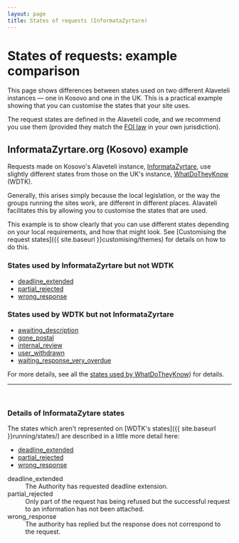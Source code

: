 ```yaml
---
layout: page
title: States of requests (InformataZyrtare)
---
```


# States of requests: example comparison

<p class="lead">
  This page shows differences between states used on two different
  Alaveteli instances &mdash; one in Kosovo and one in the UK. This
  is a practical example showing that you can customise the states that
  your site uses. 
</p>

The request states are defined in the Alaveteli code, and we recommend you use
them (provided they match the <a href="{{ site.baseurl }}glossary/#foi"
class="glossary">FOI law</a> in your own jurisdiction).

## InformataZyrtare.org (Kosovo) example

Requests made on Kosovo's Alaveteli instance,
[InformataZyrtare](http://informatazyrtare.org), use slightly different states
from those on the UK's instance, [WhatDoTheyKnow](http://www.whatdotheyknow.com)
(WDTK).

Generally, this arises simply because the local legislation, or the way the
groups running the sites work, are different in different places. Alavateli
facilitates this by allowing you to customise the states that are used.

This example is to show clearly that you can use different states depending on
your local requirements, and how that might look. See [Customising the request
states]({{ site.baseurl }}customising/themes) for details on how to do this.

### States used by InformataZyrtare but not WDTK

   * <a href="#deadline_extended">deadline_extended</a>
   * <a href="#partial_rejected">partial_rejected</a>
   * <a href="#wrong_response">wrong_response</a>

### States used by WDTK but not InformataZyrtare

   * <a href="{{ site.baseurl }}running/states/#awaiting_description">awaiting_description</a>
   * <a href="{{ site.baseurl }}running/states/#gone_postal">gone_postal</a>
   * <a href="{{ site.baseurl }}running/states/#internal_review">internal_review</a>
   * <a href="{{ site.baseurl }}running/states/#user_withdrawn">user_withdrawn</a>
   * <a href="{{ site.baseurl }}running/states/#waiting_response_very_overdue">waiting_response_very_overdue</a>

For more details, see all the [states used by WhatDoTheyKnow]({{site.baseurl}}running/states)) for details.


---

&nbsp;

### Details of InformataZytare states

The states which aren't represented on [WDTK's states]({{ site.baseurl }}running/states/) are described
in a little more detail here:

<ul class="definitions">  
  <li><a href="#deadline_extended">deadline_extended</a></li>
  <li><a href="#partial_rejected">partial_rejected</a></li>
  <li><a href="#wrong_response">wrong_response</a></li>
</ul>

<dl class="glossary">
  <dt>
    <a name="deadline_extended">deadline_extended</a>
  </dt>
  <dd>
      The Authority has requested deadline extension.
  </dd>
  <dt>
    <a name="partial_rejected">partial_rejected</a>
  </dt>
  <dd>
      Only part of the request has being refused but the successful request
      to an information has not been attached.
  </dd>
  <dt>
    <a name="wrong_response">wrong_response</a>
  </dt>
  <dd>
    The authority has replied but the response does not correspond to the request.
  </dd>

</dl>

